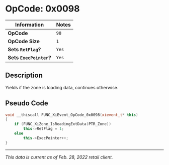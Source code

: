 # OpCode: 0x0098

| Information               | Notes |
|---                        |---    |
| **OpCode**                | `98`  |
| **OpCode Size**           | `1`   |
| **Sets `RetFlag`?**       | `Yes` |
| **Sets `ExecPointer`?**   | `Yes` |

## Description

Yields if the zone is loading data, continues otherwise.

## Pseudo Code

```cpp
void __thiscall FUNC_XiEvent_OpCode_0x0098(xievent_t* this)
{
    if (FUNC_XiZone_IsReadingExtData(PTR_Zone))
        this->RetFlag = 1;
    else
        this->ExecPointer++;
}
```

---

_This data is current as of Feb. 28, 2022 retail client._